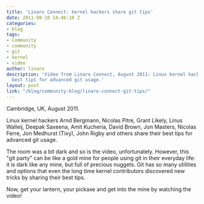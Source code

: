 ```yaml
---
title: 'Linaro Connect: kernel hackers share git tips'
date: 2011-08-10 14:46:10 Z
categories:
- blog
tags:
- Community
- community
- git
- kernel
- video
author: linaro
description: 'Video from Linaro Connect, August 2011: Linux kernel hackers share their
  best tips for advanced git usage.'
layout: post
link: "/blog/community-blog/linaro-connect-git-tips/"
---
```


Cambridge, UK, August 2011.

Linux kernel hackers Arnd Bergmann, Nicolas Pitre, Grant Likely, Linus Walleij, Deepak Saxeena, Amit Kucheria, David Brown, Jon Masters, Nicolas Ferre, Jon Medhurst (Tixy), John Rigby and others share their best tips for advanced git usage.

The room was a bit dark and so is the video, unfortunately. However, this "git party" can be like a gold mine for people using git in their everyday life: it is dark like any mine, but full of precious nuggets. Git has so many utilities and options that even the long time kernel contributors discovered new tricks by sharing their best tips.

Now, get your lantern, your pickaxe and get into the mine by watching the video!